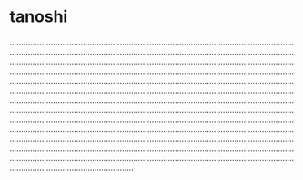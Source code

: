 # tanoshi

..................................................................................................................................................................................................................................................................................................................................................................................................................................................................................................................................................................................................................................................................................................................................................................................................................................................................................................................................................................................................................................................................................................................................................................................................................................................................................................................................................................................................................................................................................................................................................................................................................................................................................................................................